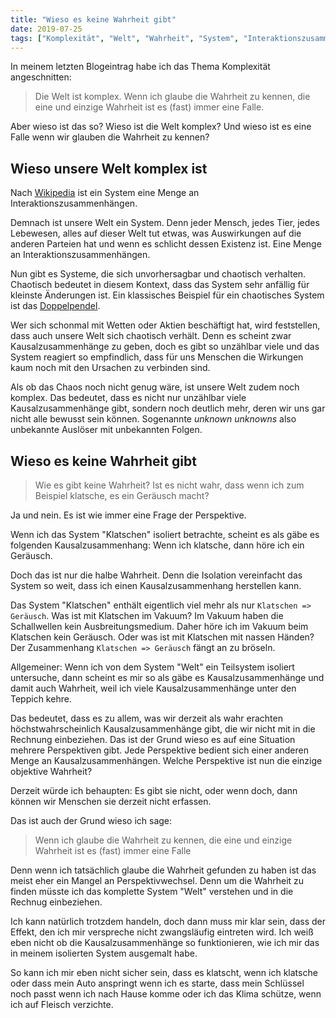 ```yaml
---
title: "Wieso es keine Wahrheit gibt"
date: 2019-07-25
tags: ["Komplexität", "Welt", "Wahrheit", "System", "Interaktionszusammenhänge", "Existenz", "Chaos", "Doppelpendel", "Wetten", "Aktien", "Kausalzusammenhänge", "Ursache", "Wirkung", "Unknown unknowns", "Auslöser", "Folgen", "Isolation", "Teilsystem", "Perspektive", "Perspektivwechsel"]
---
```


In meinem letzten Blogeintrag habe ich das Thema Komplexität angeschnitten:

> Die Welt ist komplex. Wenn ich glaube die Wahrheit zu kennen, die eine und einzige Wahrheit ist es (fast) immer eine Falle.

Aber wieso ist das so? Wieso ist die Welt komplex? Und wieso ist es eine Falle wenn wir glauben die Wahrheit zu kennen?

## Wieso unsere Welt komplex ist

Nach [Wikipedia](https://de.wikipedia.org/wiki/System#Systembegriff_der_Systemtheorie) ist ein System eine Menge an Interaktionszusammenhängen.

Demnach ist unsere Welt ein System. Denn jeder Mensch, jedes Tier, jedes Lebewesen, alles auf dieser Welt tut etwas, was Auswirkungen auf die anderen Parteien hat und wenn es schlicht dessen Existenz ist. Eine Menge an Interaktionszusammenhängen.

Nun gibt es Systeme, die sich unvorhersagbar und chaotisch verhalten. Chaotisch bedeutet in diesem Kontext, dass das System sehr anfällig für kleinste Änderungen ist. Ein klassisches Beispiel für ein chaotisches System ist das [Doppelpendel](https://youtu.be/d0Z8wLLPNE0). 

Wer sich schonmal mit Wetten oder Aktien beschäftigt hat, wird feststellen, dass auch unsere Welt sich chaotisch verhält. Denn es scheint zwar Kausalzusammenhänge zu geben, doch es gibt so unzählbar viele und das System reagiert so empfindlich, dass für uns Menschen die Wirkungen kaum noch mit den Ursachen zu verbinden sind.

Als ob das Chaos noch nicht genug wäre, ist unsere Welt zudem noch komplex. Das bedeutet, dass es nicht nur unzählbar viele Kausalzusammenhänge gibt, sondern noch deutlich mehr, deren wir uns gar nicht alle bewusst sein können. Sogenannte _unknown unknowns_ also unbekannte Auslöser mit unbekannten Folgen.

## Wieso es keine Wahrheit gibt

> Wie es gibt keine Wahrheit? Ist es nicht wahr, dass wenn ich zum Beispiel klatsche, es ein Geräusch macht?

Ja und nein. Es ist wie immer eine Frage der Perspektive.

Wenn ich das System "Klatschen" isoliert betrachte, scheint es als gäbe es folgenden Kausalzusammenhang: Wenn ich klatsche, dann höre ich ein Geräusch.

Doch das ist nur die halbe Wahrheit. Denn die Isolation vereinfacht das System so weit, dass ich einen Kausalzusammenhang herstellen kann.

Das System "Klatschen" enthält eigentlich viel mehr als nur `Klatschen => Geräusch`. Was ist mit Klatschen im Vakuum? Im Vakuum haben die Schallwellen kein Ausbreitungsmedium. Daher höre ich im Vakuum beim Klatschen kein Geräusch. Oder was ist mit Klatschen mit nassen Händen? Der Zusammenhang `Klatschen => Geräusch` fängt an zu bröseln.

Allgemeiner: Wenn ich von dem System "Welt" ein Teilsystem isoliert untersuche, dann scheint es mir so als gäbe es Kausalzusammenhänge und damit auch Wahrheit, weil ich viele Kausalzusammenhänge unter den Teppich kehre.

Das bedeutet, dass es zu allem, was wir derzeit als wahr erachten höchstwahrscheinlich Kausalzusammenhänge gibt, die wir nicht mit in die Rechnung einbeziehen. Das ist der Grund wieso es auf eine Situation mehrere Perspektiven gibt. Jede Perspektive bedient sich einer anderen Menge an Kausalzusammenhängen. Welche Perspektive ist nun die einzige objektive Wahrheit?

Derzeit würde ich behaupten: Es gibt sie nicht, oder wenn doch, dann können wir Menschen sie derzeit nicht erfassen.

Das ist auch der Grund wieso ich sage: 

> Wenn ich glaube die Wahrheit zu kennen, die eine und einzige Wahrheit ist es (fast) immer eine Falle

Denn wenn ich tatsächlich glaube die Wahrheit gefunden zu haben ist das meist eher ein Mangel an Perspektivwechsel. Denn um die Wahrheit zu finden müsste ich das komplette System "Welt" verstehen und in die Rechnug einbeziehen.

Ich kann natürlich trotzdem handeln, doch dann muss mir klar sein, dass der Effekt, den ich mir verspreche nicht zwangsläufig eintreten wird. Ich weiß eben nicht ob die Kausalzusammenhänge so funktionieren, wie ich mir das in meinem isolierten System ausgemalt habe.

So kann ich mir eben nicht sicher sein, dass es klatscht, wenn ich klatsche oder dass mein Auto anspringt wenn ich es starte, dass mein Schlüssel noch passt wenn ich nach Hause komme oder ich das Klima schütze, wenn ich auf Fleisch verzichte.
